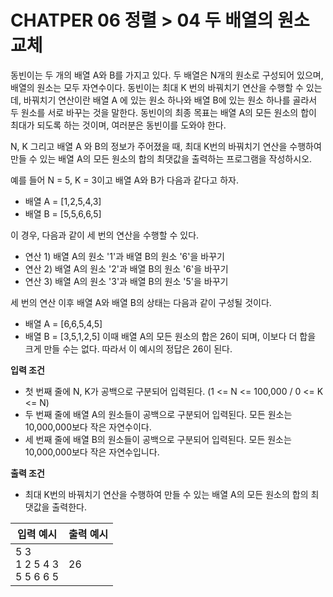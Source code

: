 # CHATPER 06 정렬 > 04 두 배열의 원소 교체

동빈이는 두 개의 배열 A와 B를 가지고 있다. 두 배열은 N개의 원소로 구성되어 있으며, 배열의 원소는 모두 자연수이다. 동빈이는 최대 K 번의 바꿔치기 연산을 수행할 수 있는데, 바꿔치기 연산이란 배열 A 에 있는 원소 하나와 배열 B에 있는 원소 하나를 골라서 두 원소를 서로 바꾸는 것을 말한다. 동빈이의 최종 목표는 배열 A의 모든 원소의 합이 최대가 되도록 하는 것이며, 여러분은 동빈이를 도와야 한다. 

N, K 그리고 배열 A 와 B의 정보가 주어졌을 때, 최대 K번의 바꿔치기 연산을 수행하여 만들 수 있는 배열 A의 모든 원소의 합의 최댓값을 출력하는 프로그램을 작성하시오. 

예를 들어 N = 5, K = 3이고 배열 A와 B가 다음과 같다고 하자. 
- 배열 A = [1,2,5,4,3]
- 배열 B = [5,5,6,6,5]

이 경우, 다음과 같이 세 번의 연산을 수행할 수 있다. 
- 연산 1) 배열 A의 원소 '1'과 배열 B의 원소 '6'을 바꾸기
- 연산 2) 배열 A의 원소 '2'과 배열 B의 원소 '6'을 바꾸기
- 연산 3) 배열 A의 원소 '3'과 배열 B의 원소 '5'을 바꾸기

세 번의 연산 이후 배열 A와 배열 B의 상태는 다음과 같이 구성될 것이다. 
- 배열 A = [6,6,5,4,5]
- 배열 B = [3,5,1,2,5]
이때 배열 A의 모든 원소의 합은 26이 되며, 이보다 더 합을 크게 만들 수는 없다. 따라서 이 예시의 정답은 26이 된다. 

**입력 조건**
- 첫 번째 줄에 N, K가 공백으로 구분되어 입력된다. (1 <= N <= 100,000 / 0 <= K <= N)
- 두 번째 줄에 배열 A의 원소들이 공백으로 구분되어 입력된다. 모든 원소는 10,000,000보다 작은 자연수이다. 
- 세 번째 줄에 배열 B의 원소들이 공백으로 구분되어 입력된다. 모든 원소는 10,000,000보다 작은 자연수입니다. 

**출력 조건**
- 최대 K번의 바꿔치기 연산을 수행하여 만들 수 있는 배열 A의 모든 원소의 합의 최댓값을 출력한다. 

|입력 예시|출력 예시|
|---|---|
|5 3<br>1 2 5 4 3<br>5 5 6 6 5|26|